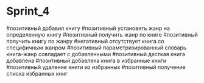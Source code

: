 # Sprint_4

#позитивный добавил книгу
#позитивный установить жанр на определенную книгу
#позитивный получить жанр по книге
#позитивный получить книгу по жанру
#негативный отсутствует книга со специфичным жанром
#позитивный параметризированный словарь книга-жанр совпадает с добавленными
#позитивный десткая книга добавлена
#позитивный добавлена книга в избранные книги
#позитивный удаление книги из избранных 
#позитивный получение списка избранных книг